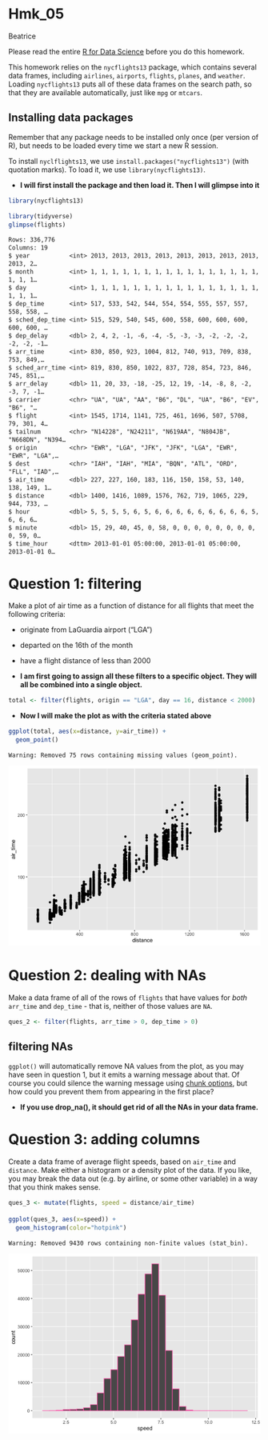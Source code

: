 Hmk_05
================
Beatrice

Please read the entire [R for Data
Science](https://r4ds.had.co.nz/transform.html) before you do this
homework.

This homework relies on the `nycflights13` package, which contains
several data frames, including `airlines`, `airports`, `flights`,
`planes`, and `weather`. Loading `nycflights13` puts all of these data
frames on the search path, so that they are available automatically,
just like `mpg` or `mtcars`.

## Installing data packages

Remember that any package needs to be installed only once (per version
of R), but needs to be loaded every time we start a new R session.

To install `nyclflights13`, we use `install.packages("nycflights13")`
(with quotation marks). To load it, we use `library(nycflights13)`.

- **I will first install the package and then load it. Then I will
  glimpse into it**

``` r
library(nycflights13)
```

``` r
library(tidyverse)
glimpse(flights)
```

    Rows: 336,776
    Columns: 19
    $ year           <int> 2013, 2013, 2013, 2013, 2013, 2013, 2013, 2013, 2013, 2…
    $ month          <int> 1, 1, 1, 1, 1, 1, 1, 1, 1, 1, 1, 1, 1, 1, 1, 1, 1, 1, 1…
    $ day            <int> 1, 1, 1, 1, 1, 1, 1, 1, 1, 1, 1, 1, 1, 1, 1, 1, 1, 1, 1…
    $ dep_time       <int> 517, 533, 542, 544, 554, 554, 555, 557, 557, 558, 558, …
    $ sched_dep_time <int> 515, 529, 540, 545, 600, 558, 600, 600, 600, 600, 600, …
    $ dep_delay      <dbl> 2, 4, 2, -1, -6, -4, -5, -3, -3, -2, -2, -2, -2, -2, -1…
    $ arr_time       <int> 830, 850, 923, 1004, 812, 740, 913, 709, 838, 753, 849,…
    $ sched_arr_time <int> 819, 830, 850, 1022, 837, 728, 854, 723, 846, 745, 851,…
    $ arr_delay      <dbl> 11, 20, 33, -18, -25, 12, 19, -14, -8, 8, -2, -3, 7, -1…
    $ carrier        <chr> "UA", "UA", "AA", "B6", "DL", "UA", "B6", "EV", "B6", "…
    $ flight         <int> 1545, 1714, 1141, 725, 461, 1696, 507, 5708, 79, 301, 4…
    $ tailnum        <chr> "N14228", "N24211", "N619AA", "N804JB", "N668DN", "N394…
    $ origin         <chr> "EWR", "LGA", "JFK", "JFK", "LGA", "EWR", "EWR", "LGA",…
    $ dest           <chr> "IAH", "IAH", "MIA", "BQN", "ATL", "ORD", "FLL", "IAD",…
    $ air_time       <dbl> 227, 227, 160, 183, 116, 150, 158, 53, 140, 138, 149, 1…
    $ distance       <dbl> 1400, 1416, 1089, 1576, 762, 719, 1065, 229, 944, 733, …
    $ hour           <dbl> 5, 5, 5, 5, 6, 5, 6, 6, 6, 6, 6, 6, 6, 6, 6, 5, 6, 6, 6…
    $ minute         <dbl> 15, 29, 40, 45, 0, 58, 0, 0, 0, 0, 0, 0, 0, 0, 0, 59, 0…
    $ time_hour      <dttm> 2013-01-01 05:00:00, 2013-01-01 05:00:00, 2013-01-01 0…

# Question 1: filtering

Make a plot of air time as a function of distance for all flights that
meet the following criteria:

- originate from LaGuardia airport (“LGA”)

- departed on the 16th of the month

- have a flight distance of less than 2000

- **I am first going to assign all these filters to a specific object.
  They will all be combined into a single object.**

``` r
total <- filter(flights, origin == "LGA", day == 16, distance < 2000)
```

- **Now I will make the plot as with the criteria stated above**

``` r
ggplot(total, aes(x=distance, y=air_time)) +
  geom_point()
```

    Warning: Removed 75 rows containing missing values (geom_point).

![](hmk_05_files/figure-gfm/unnamed-chunk-4-1.png)

# Question 2: dealing with NAs

Make a data frame of all of the rows of `flights` that have values for
*both* `arr_time` and `dep_time` - that is, neither of those values are
`NA`.

``` r
ques_2 <- filter(flights, arr_time > 0, dep_time > 0)
```

## filtering NAs

`ggplot()` will automatically remove NA values from the plot, as you may
have seen in question 1, but it emits a warning message about that. Of
course you could silence the warning message using [chunk
options](https://bookdown.org/yihui/rmarkdown-cookbook/chunk-options.html),
but how could you prevent them from appearing in the first place?

- **If you use drop_na(), it should get rid of all the NAs in your data
  frame.**

# Question 3: adding columns

Create a data frame of average flight speeds, based on `air_time` and
`distance`. Make either a histogram or a density plot of the data. If
you like, you may break the data out (e.g. by airline, or some other
variable) in a way that you think makes sense.

``` r
ques_3 <- mutate(flights, speed = distance/air_time)

ggplot(ques_3, aes(x=speed)) +
  geom_histogram(color="hotpink")
```

    Warning: Removed 9430 rows containing non-finite values (stat_bin).

![](hmk_05_files/figure-gfm/unnamed-chunk-6-1.png)
